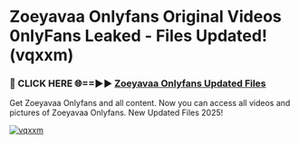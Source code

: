 # Zoeyavaa Onlyfans Original Videos 0nlyFans Leaked - Files Updated! (vqxxm)

<h3>🔴 CLICK HERE 🌐==►► <a href="https://tinyurl.com/x26r9saj" rel="nofollow">Zoeyavaa Onlyfans Updated Files</a></h3>

Get Zoeyavaa Onlyfans and all content. Now you can access all videos and pictures of Zoeyavaa Onlyfans. New Updated Files 2025!

[![vqxxm](https://i.imgur.com/LkgZPqh.gif)](https://tinyurl.com/x26r9saj)
